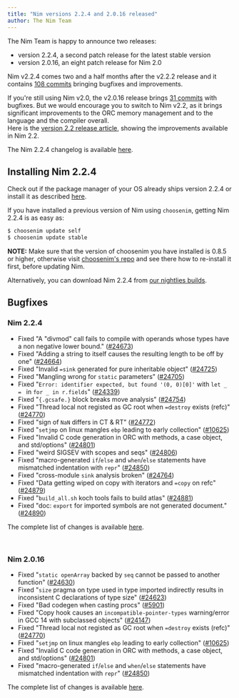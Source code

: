 ```yaml
---
title: "Nim versions 2.2.4 and 2.0.16 released"
author: The Nim Team
---
```


The Nim Team is happy to announce two releases:
- version 2.2.4, a second patch release for the latest stable version
- version 2.0.16, an eight patch release for Nim 2.0



Nim v2.2.4 comes two and a half months after the v2.2.2 release and it contains [108 commits](https://github.com/nim-lang/Nim/compare/v2.2.2...v2.2.4) bringing bugfixes and improvements.

If you're still using Nim v2.0, the v2.0.16 release brings [31 commits](https://github.com/nim-lang/Nim/compare/v2.0.14...v2.0.16) with bugfixes.
But we would encourage you to switch to Nim v2.2, as it brings significant improvements to the ORC memory management and to the language and the compiler overall.  
Here is the [version 2.2 release article](https://nim-lang.org/blog/2024/10/02/nim-220-2010.html), showing the improvements available in Nim 2.2.

The Nim 2.2.4 changelog is available [here](https://github.com/nim-lang/Nim/blob/v2.2.4/changelog.md).





## Installing Nim 2.2.4


Check out if the package manager of your OS already ships version 2.2.4 or
install it as described [here](https://nim-lang.org/install.html).

If you have installed a previous version of Nim using `choosenim`,
getting Nim 2.2.4 is as easy as:

```bash
$ choosenim update self
$ choosenim update stable
```

**NOTE:** Make sure that the version of choosenim you have installed is 0.8.5 or higher, otherwise visit [choosenim's repo](https://github.com/nim-lang/choosenim) and see there how to re-install it first, before updating Nim.

Alternatively, you can download Nim 2.2.4 from
[our nightlies builds](https://github.com/nim-lang/nightlies/releases/tag/2025-04-22-version-2-2-f7145dd26efeeeb6eeae6fff649db244d81b212d).






## Bugfixes

### Nim 2.2.4

- Fixed "A "divmod" call fails to compile with operands whose types have a non negative lower bound."
  ([#24673](https://github.com/nim-lang/Nim/issues/24673))
- Fixed "Adding a string to itself causes the resulting length to be off by one"
  ([#24664](https://github.com/nim-lang/Nim/issues/24664))
- Fixed "Invalid `=sink` generated for pure inheritable object"
  ([#24725](https://github.com/nim-lang/Nim/issues/24725))
- Fixed "Mangling wrong for `static` parameters"
  ([#24705](https://github.com/nim-lang/Nim/issues/24705))
- Fixed "`Error: identifier expected, but found '(0, 0)[0]'` with `let _ = ` in `for _ in r.fields`"
  ([#24339](https://github.com/nim-lang/Nim/issues/24339))
- Fixed "`{.gcsafe.}` block breaks move analysis"
  ([#24754](https://github.com/nim-lang/Nim/issues/24754))
- Fixed "Thread local not registed as GC root when `=destroy` exists (refc)"
  ([#24770](https://github.com/nim-lang/Nim/issues/24770))
- Fixed "sign of `NaN` differs in CT & RT"
  ([#24772](https://github.com/nim-lang/Nim/issues/24772))
- Fixed "`setjmp` on linux mangles `ebp` leading to early collection"
  ([#10625](https://github.com/nim-lang/Nim/issues/10625))
- Fixed "Invalid C code generation in ORC with methods, a case object, and std/options"
  ([#24801](https://github.com/nim-lang/Nim/issues/24801))
- Fixed "weird SIGSEV with scopes and seqs"
  ([#24806](https://github.com/nim-lang/Nim/issues/24806))
- Fixed "macro-generated `if`/`else` and `when`/`else` statements have mismatched indentation with `repr`"
  ([#24850](https://github.com/nim-lang/Nim/issues/24850))
- Fixed "cross-module `sink` analysis broken"
  ([#24764](https://github.com/nim-lang/Nim/issues/24764))
- Fixed "Data getting wiped on copy with iterators and `=copy` on refc"
  ([#24879](https://github.com/nim-lang/Nim/issues/24879))
- Fixed "`build_all.sh` koch tools fails to build atlas"
  ([#24881](https://github.com/nim-lang/Nim/issues/24881))
- Fixed "doc: `export` for imported symbols are not generated document."
  ([#24890](https://github.com/nim-lang/Nim/issues/24890))

The complete list of changes is available [here](https://github.com/nim-lang/Nim/compare/v2.2.2...v2.2.4).


&nbsp;


### Nim 2.0.16

- Fixed "`static openArray` backed by `seq` cannot be passed to another function"
  ([#24630](https://github.com/nim-lang/Nim/issues/24630))
- Fixed "`size` pragma on type used in type imported indirectly results in inconsistent C declarations of type size"
  ([#24623](https://github.com/nim-lang/Nim/issues/24623))
- Fixed "Bad codegen when casting procs"
  ([#5901](https://github.com/nim-lang/Nim/issues/5901))
- Fixed "Copy hook causes an `incompatible-pointer-types` warning/error in GCC 14 with subclassed objects"
  ([#24147](https://github.com/nim-lang/Nim/issues/24147))
- Fixed "Thread local not registed as GC root when `=destroy` exists (refc)"
  ([#24770](https://github.com/nim-lang/Nim/issues/24770))
- Fixed "`setjmp` on linux mangles `ebp` leading to early collection"
  ([#10625](https://github.com/nim-lang/Nim/issues/10625))
- Fixed "Invalid C code generation in ORC with methods, a case object, and std/options"
  ([#24801](https://github.com/nim-lang/Nim/issues/24801))
- Fixed "macro-generated `if`/`else` and `when`/`else` statements have mismatched indentation with `repr`"
  ([#24850](https://github.com/nim-lang/Nim/issues/24850))

The complete list of changes is available [here](https://github.com/nim-lang/Nim/compare/v2.0.14...v2.0.16).
